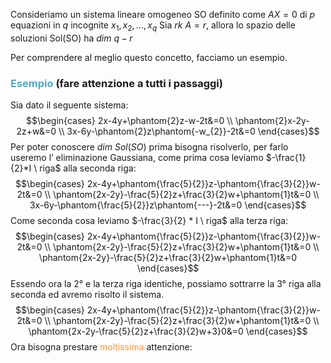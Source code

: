 Consideriamo un sistema lineare omogeneo SO definito come $AX=0$ di $p$ equazioni in $q$ incognite $x_{1},x_{2},\dots,x_{q}$
Sia $rk \ A=r$, allora lo spazio delle soluzioni Sol(SO) ha $dim \ q-r$

Per comprendere al meglio questo concetto, facciamo un esempio.

### <font color="#4bacc6">Esempio</font> (fare attenzione a tutti i passaggi)
Sia dato il seguente sistema:
$$\begin{cases}
2x-4y+\phantom{2}z-w-2t&=0 \\
\phantom{2}x-2y-2z+w&=0 \\
3x-6y-\phantom{2}z\phantom{-w_{2}}-2t&=0
\end{cases}$$
Per poter conoscere $dim \ Sol(SO)$ prima bisogna risolverlo, per farlo useremo l’ eliminazione Gaussiana, come prima cosa leviamo $-\frac{1}{2}*I \ riga$ alla seconda riga:
$$\begin{cases}
2x-4y+\phantom{\frac{5}{2}}z-\phantom{\frac{3}{2}}w-2t&=0 \\
\phantom{2x-2y}-\frac{5}{2}z+\frac{3}{2}w+\phantom{1}t&=0 \\
3x-6y-\phantom{\frac{5}{2}}z\phantom{---}-2t&=0
\end{cases}$$
Come seconda cosa leviamo $-\frac{3}{2} * I \ riga$ alla terza riga:
$$\begin{cases}
2x-4y+\phantom{\frac{5}{2}}z-\phantom{\frac{3}{2}}w-2t&=0 \\
\phantom{2x-2y}-\frac{5}{2}z+\frac{3}{2}w+\phantom{1}t&=0 \\
\phantom{2x-2y}-\frac{5}{2}z+\frac{3}{2}w+\phantom{1}t&=0
\end{cases}$$
Essendo ora la 2° e la terza riga identiche, possiamo sottrarre la 3° riga alla seconda ed avremo risolto il sistema.
$$\begin{cases}
2x-4y+\phantom{\frac{5}{2}}z-\phantom{\frac{3}{2}}w-2t&=0 \\
\phantom{2x-2y}-\frac{5}{2}z+\frac{3}{2}w+\phantom{1}t&=0 \\
\phantom{2x-2y-\frac{5}{2}z+\frac{3}{2}w+3}0&=0
\end{cases}$$
Ora bisogna prestare <font color="#f79646">moltissima</font> attenzione:
